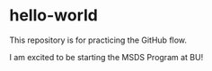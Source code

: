 # hello-world
This repository is for practicing the GitHub flow.

I am excited to be starting the MSDS Program at BU!
